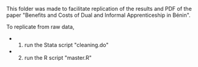This folder was made to facilitate replication of the results and PDF of the paper "Benefits and Costs of Dual and Informal
Apprenticeship in Bénin".

To replicate from raw data,

- 1. run the Stata script "cleaning.do"
- 2. run the R script "master.R"
